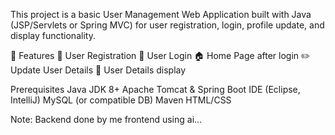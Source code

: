 This project is a basic User Management Web Application built with Java (JSP/Servlets or Spring MVC) for user registration, login, profile update, and display functionality.

🔧 Features
📝 User Registration
🔐 User Login
🏠 Home Page after login
✏️ Update User Details
🧾 User Details display

Prerequisites
Java JDK 8+
Apache Tomcat & Spring Boot
IDE (Eclipse, IntelliJ)
MySQL (or compatible DB)
Maven 
HTML/CSS

Note: Backend done by me frontend using ai...
